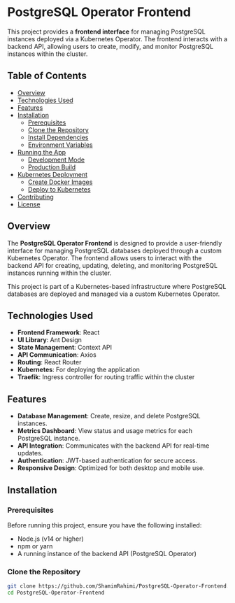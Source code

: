 # PostgreSQL Operator Frontend

This project provides a **frontend interface** for managing PostgreSQL instances deployed via a Kubernetes Operator. The frontend interacts with a backend API, allowing users to create, modify, and monitor PostgreSQL instances within the cluster.

## Table of Contents

- [Overview](#overview)
- [Technologies Used](#technologies-used)
- [Features](#features)
- [Installation](#installation)
  - [Prerequisites](#prerequisites)
  - [Clone the Repository](#clone-the-repository)
  - [Install Dependencies](#install-dependencies)
  - [Environment Variables](#environment-variables)
- [Running the App](#running-the-app)
  - [Development Mode](#development-mode)
  - [Production Build](#production-build)
- [Kubernetes Deployment](#kubernetes-deployment)
  - [Create Docker Images](#create-docker-images)
  - [Deploy to Kubernetes](#deploy-to-kubernetes)
- [Contributing](#contributing)
- [License](#license)

## Overview

The **PostgreSQL Operator Frontend** is designed to provide a user-friendly interface for managing PostgreSQL databases deployed through a custom Kubernetes Operator. The frontend allows users to interact with the backend API for creating, updating, deleting, and monitoring PostgreSQL instances running within the cluster.

This project is part of a Kubernetes-based infrastructure where PostgreSQL databases are deployed and managed via a custom Kubernetes Operator.

## Technologies Used

- **Frontend Framework**: React
- **UI Library**: Ant Design
- **State Management**: Context API
- **API Communication**: Axios
- **Routing**: React Router
- **Kubernetes**: For deploying the application
- **Traefik**: Ingress controller for routing traffic within the cluster

## Features

- **Database Management**: Create, resize, and delete PostgreSQL instances.
- **Metrics Dashboard**: View status and usage metrics for each PostgreSQL instance.
- **API Integration**: Communicates with the backend API for real-time updates.
- **Authentication**: JWT-based authentication for secure access.
- **Responsive Design**: Optimized for both desktop and mobile use.

## Installation

### Prerequisites

Before running this project, ensure you have the following installed:

- Node.js (v14 or higher)
- npm or yarn
- A running instance of the backend API (PostgreSQL Operator)

### Clone the Repository

```bash
git clone https://github.com/ShamimRahimi/PostgreSQL-Operator-Frontend.git
cd PostgreSQL-Operator-Frontend
